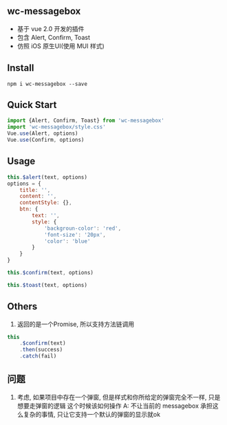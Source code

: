 ## wc-messagebox
* 基于 vue 2.0 开发的插件
* 包含 Alert, Confirm, Toast
* 仿照 iOS 原生UI(使用 MUI 样式)

## Install
```shell
npm i wc-messagebox --save
```

## Quick Start
```javascript
import {Alert, Confirm, Toast} from 'wc-messagebox'
import 'wc-messagebox/style.css'
Vue.use(Alert, options)
Vue.use(Confirm, options)
```

## Usage
```javascript
this.$alert(text, options)
options = {
	title: '',
	content: '',
	contentStyle: {},
	btn: {
		text: '',
		style: {
			'backgroun-color': 'red',
			'font-size': '20px',
			'color': 'blue'
		}
	}
}

this.$confirm(text, options)

this.$toast(text, options)

```

## Others
1. 返回的是一个Promise, 所以支持方法链调用
```javascript
this
	.$confirm(text)
	.then(success)
	.catch(fail)
```

## 问题
1. 考虑, 如果项目中存在一个弹窗, 但是样式和你所给定的弹窗完全不一样, 只是想要走弹窗的逻辑
	这个时候该如何操作
A: 不让当前的 messagebox 承担这么复杂的事情, 只让它支持一个默认的弹窗的显示就ok